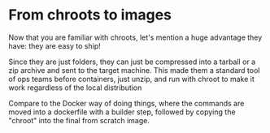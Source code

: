# From chroots to images

Now that you are familiar with chroots, let's mention
a huge advantage they have: they are easy to ship!

Since they are just folders, they can just be compressed
into a tarball or a zip archive and sent to the target machine.
This made them a standard tool of ops teams before containers,
just unzip, and run with chroot to make it work regardless of
the local distribution


Compare to the Docker way of doing things,
where the commands are moved into a dockerfile with
a builder step, followed by copying the "chroot" into
the final from scratch image.
